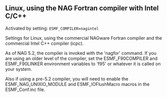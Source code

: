 ## Linux, using the NAG Fortran compiler with Intel C/C++

Activated by setting: `ESMF_COMPILER=nagintel`

Settings for Linux, using the commercial NAGware Fortran compiler and the
commercial Intel C++ compiler (icpc).

As of NAG 5.2, the compiler is invoked with the 'nagfor' command.  If you
are using an older level of the compiler, set the ESMF_F90COMPILER and
ESMF_F90LINKER environment variables to 'f95' or whatever it is called on
your system.

Also if using a pre-5.2 compiler, you will need to enable the
ESMF_NAG_UNIXIO_MODULE and ESMF_IOFlushMacro macros in the
ESMF_Conf.inc file.
